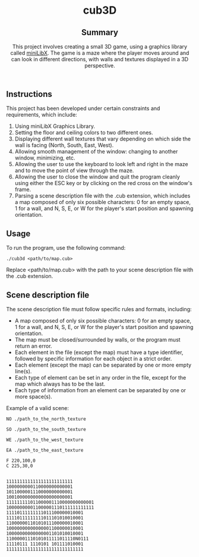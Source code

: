 <h1 style="text-align:center">
    cub3D 
</h1>
<header>
    <h2>Summary</h2>
    <p>
        This project involves creating a small 3D game, using a graphics library called <a href="https://github.com/codam-coding-college/MLX42" target="_blank">miniLibX</a>. The game is a maze where the player moves around and can look in different directions, with walls and textures displayed in a 3D perspective.
    </p>
</header>


<main>
    <section>
        <h2>Instructions</h2>
        <p>
            This project has been developed under certain constraints and requirements, which include:
            <ol>
                <li>
                    Using miniLibX Graphics Library.
                </li>
                <li>
                    Setting the floor and ceiling colors to two different ones.
                </li>
                <li>
                    Displaying different wall textures that vary depending on which side the wall is facing (North, South, East, West).
                </li>
                <li>
                    Allowing smooth management of the window: changing to another window, minimizing, etc.
                </li>
                <li>
                    Allowing the user to use the keyboard to look left and right in the maze and to move the point of view through the maze.
                </li>
                <li>
                    Allowing the user to close the window and quit the program cleanly using either the ESC key or by clicking on the red cross on the window's frame.
                </li>
                <li>
                    Parsing a scene description file with the .cub extension, which includes a map composed of only six possible characters: 0 for an empty space, 1 for a wall, and N, S, E, or W for the player's start position and spawning orientation.
                </li>
            </ol>
        </p>
    </section>
    <section>
        <h2>Usage</h2>
        <p>
            To run the program, use the following command:
        </p>

```console
./cub3d <path/to/map.cub> 
```

Replace <path/to/map.cub> with the path to your scene description file with the .cub extension.
    </section>
    <section>
        <h2>Scene description file</h2>
        <p>
            The scene description file must follow specific rules and formats, including:
        </p>
        <ul>
            <li>
                A map composed of only six possible characters: 0 for an empty space, 1 for a wall, and N, S, E, or W for the player's start position and spawning orientation.
            </li>
            <li>
                The map must be closed/surrounded by walls, or the program must return an error.
            </li>
            <li>
                Each element in the file (except the map) must have a type identifier, followed by specific information for each object in a strict order.
            </li>
            <li>
                Each element (except the map) can be separated by one or more empty line(s).
            </li>
            <li>
                Each type of element can be set in any order in the file, except for the map which always has to be the last.
            </li>
            <li>
                Each type of information from an element can be separated by one or more space(s).
            </li>
        </ul>
    </section>
</main>

<p>
    Example of a valid scene:
</p>

```console
NO ./path_to_the_north_texture

SO ./path_to_the_south_texture

WE ./path_to_the_west_texture

EA ./path_to_the_east_texture

F 220,100,0
C 225,30,0


1111111111111111111111111
1000000000110000000000001
1011000001110000000000001
1001000000000000000000001
111111111011000001110000000000001
100000000011000001110111111111111
11110111111111011100000010001
11110111111111011101010010001
11000000110101011100000010001
10000000000000001100000010001
10000000000000001101010010001
11000001110101011111011110N0111
11110111 1110101 101111010001
11111111111111111111111111111
```